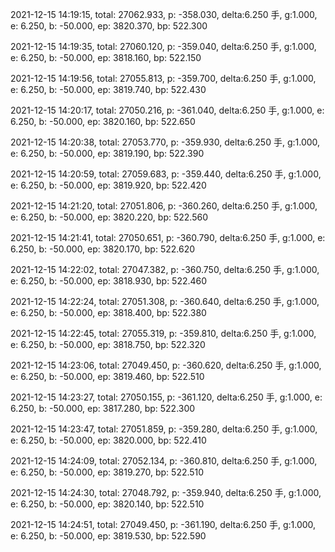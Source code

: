 2021-12-15 14:19:15, total: 27062.933, p: -358.030, delta:6.250 手, g:1.000, e: 6.250, b: -50.000, ep: 3820.370, bp: 522.300

2021-12-15 14:19:35, total: 27060.120, p: -359.040, delta:6.250 手, g:1.000, e: 6.250, b: -50.000, ep: 3818.160, bp: 522.150

2021-12-15 14:19:56, total: 27055.813, p: -359.700, delta:6.250 手, g:1.000, e: 6.250, b: -50.000, ep: 3819.740, bp: 522.430

2021-12-15 14:20:17, total: 27050.216, p: -361.040, delta:6.250 手, g:1.000, e: 6.250, b: -50.000, ep: 3820.160, bp: 522.650

2021-12-15 14:20:38, total: 27053.770, p: -359.930, delta:6.250 手, g:1.000, e: 6.250, b: -50.000, ep: 3819.190, bp: 522.390

2021-12-15 14:20:59, total: 27059.683, p: -359.440, delta:6.250 手, g:1.000, e: 6.250, b: -50.000, ep: 3819.920, bp: 522.420

2021-12-15 14:21:20, total: 27051.806, p: -360.260, delta:6.250 手, g:1.000, e: 6.250, b: -50.000, ep: 3820.220, bp: 522.560

2021-12-15 14:21:41, total: 27050.651, p: -360.790, delta:6.250 手, g:1.000, e: 6.250, b: -50.000, ep: 3820.170, bp: 522.620

2021-12-15 14:22:02, total: 27047.382, p: -360.750, delta:6.250 手, g:1.000, e: 6.250, b: -50.000, ep: 3818.930, bp: 522.460

2021-12-15 14:22:24, total: 27051.308, p: -360.640, delta:6.250 手, g:1.000, e: 6.250, b: -50.000, ep: 3818.400, bp: 522.380

2021-12-15 14:22:45, total: 27055.319, p: -359.810, delta:6.250 手, g:1.000, e: 6.250, b: -50.000, ep: 3818.750, bp: 522.320

2021-12-15 14:23:06, total: 27049.450, p: -360.620, delta:6.250 手, g:1.000, e: 6.250, b: -50.000, ep: 3819.460, bp: 522.510

2021-12-15 14:23:27, total: 27050.155, p: -361.120, delta:6.250 手, g:1.000, e: 6.250, b: -50.000, ep: 3817.280, bp: 522.300

2021-12-15 14:23:47, total: 27051.859, p: -359.280, delta:6.250 手, g:1.000, e: 6.250, b: -50.000, ep: 3820.000, bp: 522.410

2021-12-15 14:24:09, total: 27052.134, p: -360.810, delta:6.250 手, g:1.000, e: 6.250, b: -50.000, ep: 3819.270, bp: 522.510

2021-12-15 14:24:30, total: 27048.792, p: -359.940, delta:6.250 手, g:1.000, e: 6.250, b: -50.000, ep: 3820.140, bp: 522.510

2021-12-15 14:24:51, total: 27049.450, p: -361.190, delta:6.250 手, g:1.000, e: 6.250, b: -50.000, ep: 3819.530, bp: 522.590